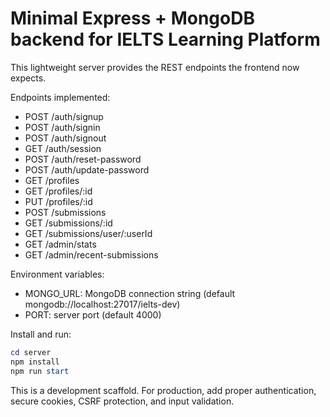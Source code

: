 # Minimal Express + MongoDB backend for IELTS Learning Platform

This lightweight server provides the REST endpoints the frontend now expects.

Endpoints implemented:
- POST /auth/signup
- POST /auth/signin
- POST /auth/signout
- GET  /auth/session
- POST /auth/reset-password
- POST /auth/update-password
- GET  /profiles
- GET  /profiles/:id
- PUT  /profiles/:id
- POST /submissions
- GET  /submissions/:id
- GET  /submissions/user/:userId
- GET  /admin/stats
- GET  /admin/recent-submissions

Environment variables:
- MONGO_URL: MongoDB connection string (default mongodb://localhost:27017/ielts-dev)
- PORT: server port (default 4000)

Install and run:

```powershell
cd server
npm install
npm run start
```

This is a development scaffold. For production, add proper authentication, secure cookies, CSRF protection, and input validation.
